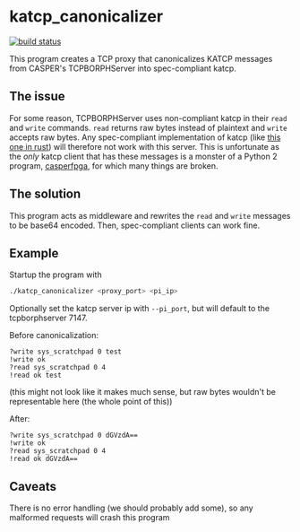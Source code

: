 # katcp_canonicalizer

[![build status](https://img.shields.io/github/workflow/status/GReX-Telescope/katcp/CI/main?style=flat-square&logo=github)](https://github.com/GReX-Telescope/katcp_canonicalizer/actions)

This program creates a TCP proxy that canonicalizes KATCP messages from CASPER's
TCPBORPHServer into spec-compliant katcp.

## The issue

For some reason, TCPBORPHServer uses non-compliant katcp in their `read` and
`write` commands. `read` returns raw bytes instead of plaintext and `write`
accepts raw bytes. Any spec-compliant implementation of katcp (like [this one
in rust](https://github.com/kiranshila/katcp)) will therefore not work with this
server. This is unfortunate as the _only_ katcp client that has these messages
is a monster of a Python 2 program,
[casperfpga](https://github.com/casper-astro/casperfpga), for which many things
are broken.

## The solution

This program acts as middleware and rewrites the `read` and `write` messages to
be base64 encoded. Then, spec-compliant clients can work fine.

## Example

Startup the program with

```sh
./katcp_canonicalizer <proxy_port> <pi_ip>
```

Optionally set the katcp server ip with `--pi_port`, but will default to the
tcpborphserver 7147.

Before canonicalization:

```
?write sys_scratchpad 0 test
!write ok
?read sys_scratchpad 0 4
!read ok test
```

(this might not look like it makes much sense, but raw bytes wouldn't be
representable here (the whole point of this))

After:

```
?write sys_scratchpad 0 dGVzdA==
!write ok
?read sys_scratchpad 0 4
!read ok dGVzdA==
```

## Caveats

There is no error handling (we should probably add some), so any malformed
requests will crash this program
